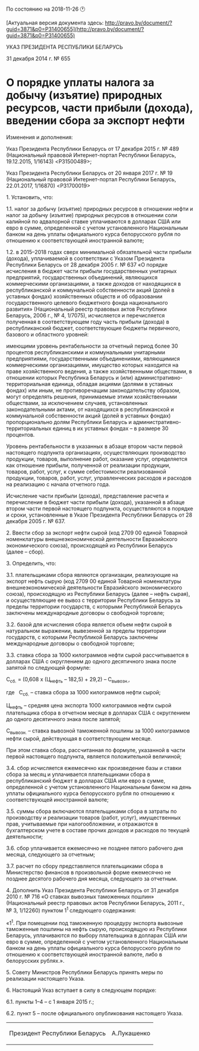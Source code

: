 По состоянию на 2018-11-26 &#x1F550;

[Актуальная версия документа здесь: http://pravo.by/document/?guid=3871&p0=P31400655](http://pravo.by/document/?guid=3871&p0=P31400655)

<p>УКАЗ ПРЕЗИДЕНТА РЕСПУБЛИКИ БЕЛАРУСЬ</p>
<p>31 декабря 2014 г. № 655</p>
<h1>О порядке уплаты налога за добычу (изъятие) природных ресурсов, части прибыли (дохода), введении сбора за экспорт нефти</h1>
<p>Изменения и дополнения:</p>
<p>Указ Президента Республики Беларусь от 17 декабря 2015 г. № 489 (Национальный правовой Интернет-портал Республики Беларусь, 19.12.2015, 1/16143) &lt;P31500489&gt;;</p>
<p>Указ Президента Республики Беларусь от 20 января 2017 г. № 19 (Национальный правовой Интернет-портал Республики Беларусь, 22.01.2017, 1/16870) &lt;P31700019&gt;</p>
<p></p>
<p>1. Установить, что:</p>
<p>1.1. налог за добычу (изъятие) природных ресурсов в отношении нефти и налог за добычу (изъятие) природных ресурсов в отношении соли калийной по адвалорной ставке уплачиваются в долларах США или евро в сумме, определенной с учетом установленного Национальным банком на день уплаты официального курса белорусского рубля по отношению к соответствующей иностранной валюте;</p>
<p>1.2. в 2015–2018 годах сверх минимальной обязательной части прибыли (дохода), уплачиваемой в соответствии с Указом Президента Республики Беларусь от 28 декабря 2005 г. № 637 «О порядке исчисления в бюджет части прибыли государственных унитарных предприятий, государственных объединений, являющихся коммерческими организациями, а также доходов от находящихся в республиканской и коммунальной собственности акций (долей в уставных фондах) хозяйственных обществ и об образовании государственного целевого бюджетного фонда национального развития» (Национальный реестр правовых актов Республики Беларусь, 2006 г., № 4, 1/7075), исчисляется и перечисляется полученная в соответствующем году часть прибыли (дохода) в республиканский бюджет, соответствующие бюджеты первичного, базового и областного уровней:</p>
<p>имеющими уровень рентабельности за отчетный период более 30 процентов республиканскими и коммунальными унитарными предприятиями, государственными объединениями, являющимися коммерческими организациями, имущество которых находится на праве хозяйственного ведения, а также хозяйственными обществами, в отношении которых Республика Беларусь и (или) административно-территориальная единица, обладая акциями (долями в уставных фондах) или иным, не противоречащим законодательству образом, могут определять решения, принимаемые этими хозяйственными обществами, за исключением случаев, установленных законодательными актами, от находящихся в республиканской и коммунальной собственности акций (долей в уставных фондах) пропорционально долям Республики Беларусь и административно-территориальных единиц в их уставных фондах – в размере 30 процентов.</p>
<p>Уровень рентабельности в указанных в абзаце втором части первой настоящего подпункта организациях, осуществляющих производство продукции, товаров, выполнение работ, оказание услуг, определяется как отношение прибыли, полученной от реализации продукции, товаров, работ, услуг, к сумме себестоимости реализованной продукции, товаров, работ, услуг, управленческих расходов и расходов на реализацию с начала отчетного года.</p>
<p>Исчисление части прибыли (дохода), представление расчета и перечисление в бюджет части прибыли (дохода), указанной в абзаце втором части первой настоящего подпункта, осуществляются в порядке и сроки, установленные в Указе Президента Республики Беларусь от 28 декабря 2005 г. № 637.</p>
<p>2. Ввести сбор за экспорт нефти сырой (код 2709 00 единой Товарной номенклатуры внешнеэкономической деятельности Евразийского экономического союза), происходящей из Республики Беларусь (далее – сбор).</p>
<p>3. Определить, что:</p>
<p>3.1. плательщиками сбора являются организации, реализующие на экспорт нефть сырую (код 2709 00 единой Товарной номенклатуры внешнеэкономической деятельности Евразийского экономического союза), происходящую из Республики Беларусь (далее – нефть сырая), и осуществляющие ее вывоз с территории Республики Беларусь за пределы территории государств, с которыми Республикой Беларусь заключены международные договоры о свободной торговле;</p>
<p>3.2. базой для исчисления сбора является объем нефти сырой в натуральном выражении, вывезенной за пределы территории государств, с которыми Республикой Беларусь заключены международные договоры о свободной торговле;</p>
<p>3.3. ставка сбора за 1000 килограммов нефти сырой рассчитывается в долларах США с округлением до одного десятичного знака после запятой по следующей формуле:</p>
<p></p>
<p>С<sub>сб.</sub> = (0,608 х (Ц<sub>нефть</sub> – 182,5) + 29,2) – С<sub>в</sub><sub>ывозн.</sub>,</p>
<p></p>
<p>где   С<sub>сб.</sub> – ставка сбора за 1000 килограммов нефти сырой;</p>
<p>Ц<sub>нефть</sub> – средняя цена экспорта 1000 килограммов нефти сырой плательщика сбора в отчетном месяце в долларах США с округлением до одного десятичного знака после запятой;</p>
<p>С<sub>вывозн.</sub> – ставка вывозной таможенной пошлины за 1000 килограммов нефти сырой, действующая в соответствующем месяце.</p>
<p>При этом ставка сбора, рассчитанная по формуле, указанной в части первой настоящего подпункта, является положительной величиной;</p>
<p>3.4. сбор исчисляется ежемесячно как произведение базы и ставки сбора за месяц и уплачивается плательщиками сбора в республиканский бюджет в долларах США или евро в сумме, определенной с учетом установленного Национальным банком на день уплаты официального курса белорусского рубля по отношению к соответствующей иностранной валюте;</p>
<p>3.5. суммы сбора включаются плательщиками сбора в затраты по производству и реализации товаров (работ, услуг), имущественных прав, учитываемые при налогообложении, и отражаются в бухгалтерском учете в составе прочих доходов и расходов по текущей деятельности;</p>
<p>3.6. сбор уплачивается ежемесячно не позднее пятого рабочего дня месяца, следующего за отчетным;</p>
<p>3.7. расчет по сбору представляется плательщиками сбора в Министерство финансов в произвольной форме ежемесячно не позднее десятого рабочего дня месяца, следующего за отчетным.</p>
<p>4. Дополнить Указ Президента Республики Беларусь от 31 декабря 2010 г. № 716 «О ставках вывозных таможенных пошлин» (Национальный реестр правовых актов Республики Беларусь, 2011 г., № 3, 1/12260) пунктом 1<sup>1 </sup>следующего содержания:</p>
<p>«1<sup>1</sup>. При помещении под таможенную процедуру экспорта вывозные таможенные пошлины на нефть сырую, происходящую из Республики Беларусь, уплачиваются по выбору плательщика в долларах США или евро в сумме, определенной с учетом установленного Национальным банком на день уплаты официального курса белорусского рубля по отношению к соответствующей иностранной валюте, либо в белорусских рублях.».</p>
<p>5. Совету Министров Республики Беларусь принять меры по реализации настоящего Указа.</p>
<p>6. Настоящий Указ вступает в силу в следующем порядке:</p>
<p>6.1. пункты 1–4 – с 1 января 2015 г.;</p>
<p>6.2. пункт 5 – после официального опубликования настоящего Указа.</p>
<p></p>
<table><tr>
<td><p>Президент Республики Беларусь</p></td>
<td><p>А.Лукашенко</p></td>
</tr></table>
<p></p>